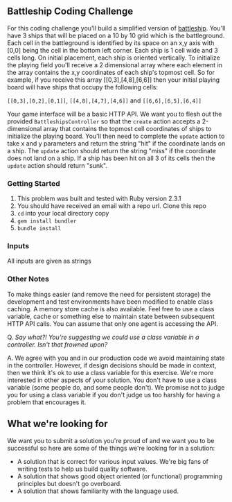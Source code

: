 ## Battleship Coding Challenge

For this coding challenge you'll build a simplified version of [battleship](https://en.wikipedia.org/wiki/Battleship_(game)). You'll have 3 ships that will be placed on a 10 by 10 grid which is the battleground. Each cell in the battleground is identified by its space on an x,y axis with [0,0] being the cell in the bottom left corner. Each ship is 1 cell wide and 3 cells long. On initial placement, each ship is oriented vertically. To initialize the playing field you'll receive a 2 dimensional array where each element in the array contains the x,y coordinates of each ship's topmost cell. So for example, if you receive this array [[0,3],[4,8],[6,6]] then your initial playing board will have ships that occupy the following cells:

`[[0,3],[0,2],[0,1]]`, `[[4,8],[4,7],[4,6]]` and `[[6,6],[6,5],[6,4]]`

Your game interface will be a basic HTTP API. We want you to flesh out the provided `BattleshipsController` so that the `create` action accepts a 2-dimensional array that contains the topmost cell coordinates of ships to initialize the playing board. You'll then need to complete the `update` action to take x and y parameters and return the string "hit" if the coordinate lands on a ship. The `update` action should return the string "miss" if the coordinate does not land on a ship. If a ship has been hit on all 3 of its cells then the `update` action should return "sunk".

### Getting Started

1. This problem was built and tested with Ruby version 2.3.1
2. You should have received an email with a repo url. Clone this repo
3. `cd` into your local directory copy
4. `gem install bundler`
5. `bundle install`

### Inputs

All inputs are given as strings

### Other Notes

To make things easier (and remove the need for persistent storage) the development and test environments have been modified to enable class caching. A memory store cache is also available. Feel free to use a class variable, cache or something else to maintain state between subsequent HTTP API calls. You can assume that only one agent is accessing the API.

Q. _Say what?! You're suggesting we could use a class variable in a controller. Isn't that frowned upon?_

A. We agree with you and in our production code we avoid maintaining state in the controller. However, if design decisions should be made in context, then we think it's ok to use a class variable for this exercise. We're more interested in other aspects of your solution. You don't have to use a class variable (some people do, and some people don't). We promise not to judge you for using a class variable if you don't judge us too harshly for having a problem that encourages it.


## What we're looking for

We want you to submit a solution you're proud of and we want you to be successful so here are some of the things we're looking for in a solution:

* A solution that is correct for various input values. We're big fans of writing tests to help us build quality software.
* A solution that shows good object oriented (or functional) programming principles but doesn't go overboard.
* A solution that shows familiarity with the language used.
